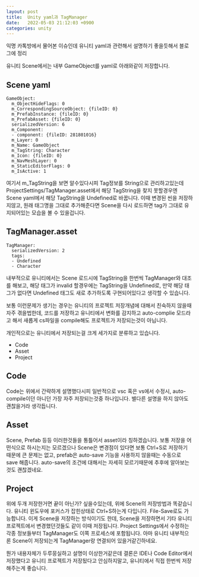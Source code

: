 ```yaml
---
layout: post
title:  Unity yaml과 TagManager
date:   2022-05-03 21:12:03 +0900
categories: unity
---
```

익명 카톡방에서 물어본 이슈인데 유니티 yaml과 관련해서 설명하기 좋을듯해서 블로그에 정리

유니티 Scene에서는 내부 GameObject를 yaml로 아래와같이 저장합니다.

## Scene yaml
```
GameObject:
  m_ObjectHideFlags: 0
  m_CorrespondingSourceObject: {fileID: 0}
  m_PrefabInstance: {fileID: 0}
  m_PrefabAsset: {fileID: 0}
  serializedVersion: 6
  m_Component:
  - component: {fileID: 281801016}
  m_Layer: 0
  m_Name: GameObject
  m_TagString: Character
  m_Icon: {fileID: 0}
  m_NavMeshLayer: 0
  m_StaticEditorFlags: 0
  m_IsActive: 1
```
여기서 m_TagString을 보면 알수있다시피 Tag정보를 String으로 관리하고있는데 ProjectSettings/TagManager.asset에서 해당 TagString을 찾지 못할경우엔 Scene yaml에서 해당 TagString을 Undefined로 바꿉니다. 이때 변경된 씬을 저장하지않고, 원래 태그명을 그대로 추가해준다면 Scene을 다시 로드하면 tag가 그대로 유지되어있는 모습을 볼 수 있을겁니다.

## TagManager.asset
```
TagManager:
  serializedVersion: 2
  tags:
  - Undefined
  - Character
```

내부적으로 유니티에서는 Scene 로드시에 TagString을 한번씩 TagManager와 대조를 해보고, 해당 태그가 invalid 할경우에는 TagString을 Undefined로, 만약 해당 태그가 없다면 Undefined 태그도 새로 추가하도록 구현되어있다고 생각할 수 있습니다.

보통 이런문제가 생기는 경우는 유니티의 프로젝트 저장개념에 대해서 친숙하지 않을때 자주 겪을법한데, 코드를 저장하고 유니티에서 변화를 감지하고 auto-complie 모드라고 해서 새롭게 cs파일을 compile해도 프로젝트가 저장되는것이 아닙니다.

개인적으로는 유니티에서 저장되는걸 크게 세가지로 분류하고 있습니다.

- Code
- Asset
- Project

## Code
Code는 위에서 간략하게 설명했다시피 일반적으로 vsc 혹은 vs에서 수정시, auto-compile이던 아니던 가장 자주 저장되는것중 하나입니다. 별다른 설명을 하지 않아도 괜찮을거라 생각듭니다.

## Asset
Scene, Prefab 등등 이러한것들을 통틀어서 asset이라 칭하겠습니다. 보통 저장을 어떤식으로 하시는지는 모르겠으나 Scene은 변경점이 있다면 보통 Ctrl+S로 저장하기 때문에 큰 문제는 없고, prefab은 auto-save 기능을 사용하지 않을때는 수동으로 save 해줍니다. auto-save의 조건에 대해서는 자세히 모르기때문에 추후에 알아보는것도 괜찮겠네요.

## Project
위에 두개 저장한거면 끝이 아닌가? 싶을수있는데, 위에 Scene의 저장방법과 똑같습니다. 유니티 윈도우에 포커스가 잡힌상태로 Ctrl+S하는게 다입니다. File-Save로도 가능합니다. 이게 Scene을 저장하는 방식이기도 한데, Scene을 저장하면서 기타 유니티 프로젝트에서 변경했던것들도 같이 이때 저장됩니다. Project Settings에서 수정하는 각종 정보들부터 TagManager도 이쪽 프로세스에 포함됩니다. 아마 유니티 내부적으론 Scene이 저장되는게 TagManager랑 연결되어 있을거같긴하네요.

뭔가 내용자체가 두루뭉실하고 설명이 이상한거같은데 결론은 IDE나 Code Editor에서 저장했다고 유니티 프로젝트가 저장됬다고 안심하지말고, 유니티에서 직접 한번씩 저장해주는게 좋습니다.